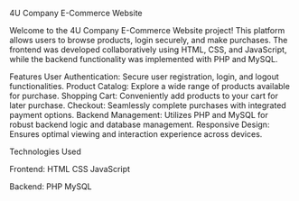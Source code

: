 4U Company E-Commerce Website

Welcome to the 4U Company E-Commerce Website project! This platform allows users to browse products, login securely, and make purchases. The frontend was developed collaboratively using HTML, CSS, and JavaScript, while the backend functionality was implemented with PHP and MySQL.

Features
User Authentication: Secure user registration, login, and logout functionalities.
Product Catalog: Explore a wide range of products available for purchase.
Shopping Cart: Conveniently add products to your cart for later purchase.
Checkout: Seamlessly complete purchases with integrated payment options.
Backend Management: Utilizes PHP and MySQL for robust backend logic and database management.
Responsive Design: Ensures optimal viewing and interaction experience across devices.

Technologies Used

Frontend:
HTML
CSS
JavaScript

Backend:
PHP
MySQL
